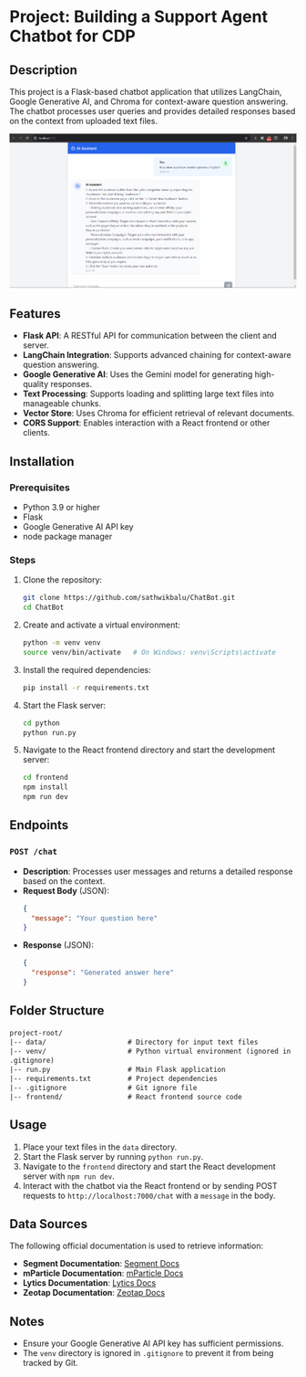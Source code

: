 # Project: Building a Support Agent Chatbot for CDP

## Description

This project is a Flask-based chatbot application that utilizes LangChain, Google Generative AI, and Chroma for context-aware question answering. The chatbot processes user queries and provides detailed responses based on the context from uploaded text files.

![alt text](image.png)

## Features

- **Flask API**: A RESTful API for communication between the client and server.
- **LangChain Integration**: Supports advanced chaining for context-aware question answering.
- **Google Generative AI**: Uses the Gemini model for generating high-quality responses.
- **Text Processing**: Supports loading and splitting large text files into manageable chunks.
- **Vector Store**: Uses Chroma for efficient retrieval of relevant documents.
- **CORS Support**: Enables interaction with a React frontend or other clients.

## Installation

### Prerequisites

- Python 3.9 or higher
- Flask
- Google Generative AI API key
- node package manager

### Steps

1. Clone the repository:

   ```bash
   git clone https://github.com/sathwikbalu/ChatBot.git
   cd ChatBot
   ```

2. Create and activate a virtual environment:

   ```bash
   python -m venv venv
   source venv/bin/activate   # On Windows: venv\Scripts\activate
   ```

3. Install the required dependencies:

   ```bash
   pip install -r requirements.txt
   ```

4. Start the Flask server:

   ```bash
   cd python
   python run.py
   ```

5. Navigate to the React frontend directory and start the development server:

   ```bash
   cd frontend
   npm install
   npm run dev
   ```

## Endpoints

### `POST /chat`

- **Description**: Processes user messages and returns a detailed response based on the context.
- **Request Body** (JSON):
  ```json
  {
    "message": "Your question here"
  }
  ```
- **Response** (JSON):
  ```json
  {
    "response": "Generated answer here"
  }
  ```

## Folder Structure

```
project-root/
|-- data/                    # Directory for input text files
|-- venv/                    # Python virtual environment (ignored in .gitignore)
|-- run.py                   # Main Flask application
|-- requirements.txt         # Project dependencies
|-- .gitignore               # Git ignore file
|-- frontend/                # React frontend source code
```

## Usage

1. Place your text files in the `data` directory.
2. Start the Flask server by running `python run.py`.
3. Navigate to the `frontend` directory and start the React development server with `npm run dev`.
4. Interact with the chatbot via the React frontend or by sending POST requests to `http://localhost:7000/chat` with a `message` in the body.

## Data Sources

The following official documentation is used to retrieve information:

- **Segment Documentation**: [Segment Docs](https://segment.com/docs/?ref=nav)
- **mParticle Documentation**: [mParticle Docs](https://docs.mparticle.com/)
- **Lytics Documentation**: [Lytics Docs](https://docs.lytics.com/)
- **Zeotap Documentation**: [Zeotap Docs](https://docs.zeotap.com/home/en-us/)

## Notes

- Ensure your Google Generative AI API key has sufficient permissions.
- The `venv` directory is ignored in `.gitignore` to prevent it from being tracked by Git.
